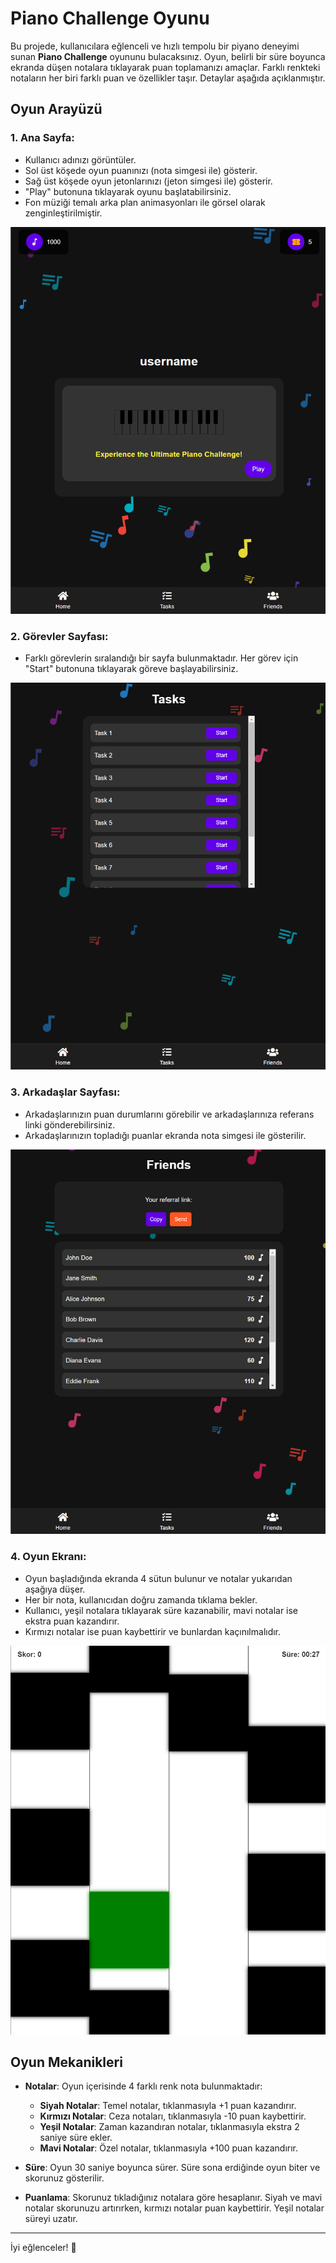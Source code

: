 # Piano Challenge Oyunu

Bu projede, kullanıcılara eğlenceli ve hızlı tempolu bir piyano deneyimi sunan **Piano Challenge** oyununu bulacaksınız. Oyun, belirli bir süre boyunca ekranda düşen notalara tıklayarak puan toplamanızı amaçlar. Farklı renkteki notaların her biri farklı puan ve özellikler taşır. Detaylar aşağıda açıklanmıştır.

## Oyun Arayüzü

### 1. Ana Sayfa:
- Kullanıcı adınızı görüntüler.
- Sol üst köşede oyun puanınızı (nota simgesi ile) gösterir.
- Sağ üst köşede oyun jetonlarınızı (jeton simgesi ile) gösterir.
- "Play" butonuna tıklayarak oyunu başlatabilirsiniz.
- Fon müziği temalı arka plan animasyonları ile görsel olarak zenginleştirilmiştir.

![Ana Sayfa](./screenshots/1.png)

### 2. Görevler Sayfası:
- Farklı görevlerin sıralandığı bir sayfa bulunmaktadır. Her görev için "Start" butonuna tıklayarak göreve başlayabilirsiniz.

![Görevler Sayfası](./screenshots/2.png)

### 3. Arkadaşlar Sayfası:
- Arkadaşlarınızın puan durumlarını görebilir ve arkadaşlarınıza referans linki gönderebilirsiniz.
- Arkadaşlarınızın topladığı puanlar ekranda nota simgesi ile gösterilir.

![Arkadaşlar Sayfası](./screenshots/3.png)

### 4. Oyun Ekranı:
- Oyun başladığında ekranda 4 sütun bulunur ve notalar yukarıdan aşağıya düşer.
- Her bir nota, kullanıcıdan doğru zamanda tıklama bekler.
- Kullanıcı, yeşil notalara tıklayarak süre kazanabilir, mavi notalar ise ekstra puan kazandırır.
- Kırmızı notalar ise puan kaybettirir ve bunlardan kaçınılmalıdır.

![Oyun Ekranı](./screenshots/4.png)

## Oyun Mekanikleri

- **Notalar**: Oyun içerisinde 4 farklı renk nota bulunmaktadır:
  - **Siyah Notalar**: Temel notalar, tıklanmasıyla +1 puan kazandırır.
  - **Kırmızı Notalar**: Ceza notaları, tıklanmasıyla -10 puan kaybettirir.
  - **Yeşil Notalar**: Zaman kazandıran notalar, tıklanmasıyla ekstra 2 saniye süre ekler.
  - **Mavi Notalar**: Özel notalar, tıklanmasıyla +100 puan kazandırır.

- **Süre**: Oyun 30 saniye boyunca sürer. Süre sona erdiğinde oyun biter ve skorunuz gösterilir.
- **Puanlama**: Skorunuz tıkladığınız notalara göre hesaplanır. Siyah ve mavi notalar skorunuzu artırırken, kırmızı notalar puan kaybettirir. Yeşil notalar süreyi uzatır.

---

İyi eğlenceler! 🎹
